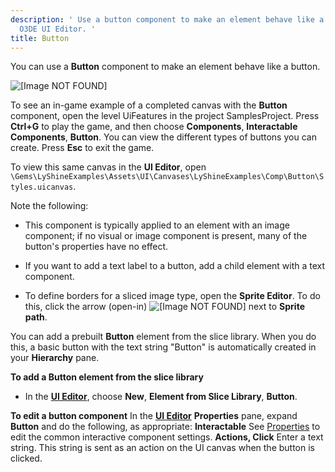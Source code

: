 ```yaml
---
description: ' Use a button component to make an element behave like a button in the
  O3DE UI Editor. '
title: Button
---
```


You can use a **Button** component to make an element behave like a button.

![\[Image NOT FOUND\]](/images/user-guide/game_ui_editor/ui-editor-components-button.png)

To see an in-game example of a completed canvas with the **Button** component, open the level UiFeatures in the project SamplesProject. Press **Ctrl+G** to play the game, and then choose **Components**, **Interactable Components**, **Button**. You can view the different types of buttons you can create. Press **Esc** to exit the game.

To view this same canvas in the **UI Editor**, open `\Gems\LyShineExamples\Assets\UI\Canvases\LyShineExamples\Comp\Button\Styles.uicanvas`.

Note the following:
+ This component is typically applied to an element with an image component; if no visual or image component is present, many of the button's properties have no effect.

+ If you want to add a text label to a button, add a child element with a text component.

+ To define borders for a sliced image type, open the **Sprite Editor**. To do this, click the arrow (open-in) ![\[Image NOT FOUND\]](/images/user-guide/game_ui_editor/ui-editor-components-button-1.png) next to **Sprite path**.

You can add a prebuilt **Button** element from the slice library. When you do this, a basic button with the text string "Button" is automatically created in your **Hierarchy** pane.

**To add a Button element from the slice library**
+ In the [**UI Editor**](/docs/user-guide/interactivity/user-interface/editor/working), choose **New**, **Element from Slice Library**, **Button**.

**To edit a button component**
In the [**UI Editor**](/docs/user-guide/interactivity/user-interface/editor/working) **Properties** pane, expand **Button** and do the following, as appropriate:
****Interactable****
See [Properties](components-interactive-properties) to edit the common interactive component settings.
****Actions**, **Click****
Enter a text string. This string is sent as an action on the UI canvas when the button is clicked.
